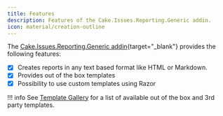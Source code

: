 ```yaml
---
title: Features
description: Features of the Cake.Issues.Reporting.Generic addin.
icon: material/creation-outline
---
```


The [Cake.Issues.Reporting.Generic addin](https://cakebuild.net/extensions/cake-issues-reporting-generic/){target="_blank"}
provides the following features:

- [x] Creates reports in any text based format like HTML or Markdown.
- [x] Provides out of the box templates
- [x] Possibility to use custom templates using Razor

!!! info
    See [Template Gallery] for a list of available out of the box and 3rd party templates.

[Template Gallery]: templates/index.md
